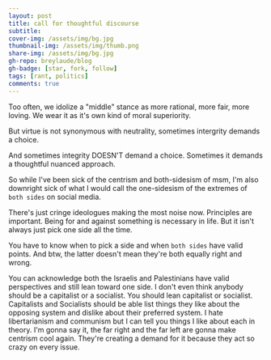 ```yaml
---
layout: post
title: call for thoughtful discourse
subtitle: 
cover-img: /assets/img/bg.jpg
thumbnail-img: /assets/img/thumb.png
share-img: /assets/img/bg.jpg
gh-repo: breylaude/blog
gh-badge: [star, fork, follow]
tags: [rant, politics]
comments: true
---
```


Too often, we idolize a "middle" stance as more rational, more fair, more loving. We wear it as it's own kind of moral superiority.

But virtue is not synonymous with neutrality, sometimes intergrity demands a choice.

And sometimes integrity DOESN'T demand a choice. Sometimes it demands a thoughtful nuanced approach. 

So while I've been sick of the centrism and both-sidesism of msm, I'm also downright sick of what I would call the one-sidesism of the extremes of `both sides` on social media. 

There's just cringe ideologues making the most noise now. Principles are important. Being for and against something is necessary in life. But it isn't always just pick one side all the time. 

You have to know when to pick a side and when `both sides` have valid points. And btw, the latter doesn't mean they're both equally right and wrong. 

You can acknowledge both the Israelis and Palestinians have valid perspectives and still lean toward one side. I don't even think anybody should be a capitalist or a socialist. 
You should lean capitalist or socialist. Capitalists and Socialists should be able list things they like about the opposing system and dislike about their preferred system. 
I hate libertarianism and communism but I can tell you things I like about each in theory. I'm gonna say it, the far right and the far left are gonna make centrism cool again. 
They're creating a demand for it because they act so crazy on every issue.
